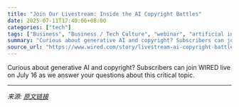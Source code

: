 ```yaml
---
title: "Join Our Livestream: Inside the AI Copyright Battles"
date: 2025-07-11T17:40:06+08:00
categories: ["tech"]
tags: ["Business", "Business / Tech Culture", "webinar", "artificial intelligence", "Copyright", "Livestream Q&A"]
summary: "Curious about generative AI and copyright? Subscribers can join WIRED live on July 16 as we answer your questions about this critical topic."
source_url: "https://www.wired.com/story/livestream-ai-copyright-battles/"
---
```


Curious about generative AI and copyright? Subscribers can join WIRED live on July 16 as we answer your questions about this critical topic.

---

*来源: [原文链接](https://www.wired.com/story/livestream-ai-copyright-battles/)*
